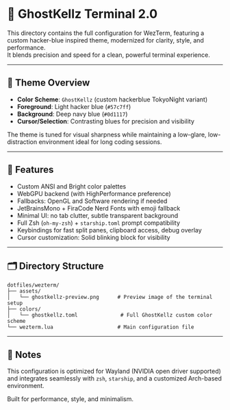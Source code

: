 # 👻 GhostKellz Terminal 2.0

This directory contains the full configuration for WezTerm, featuring a custom hacker-blue inspired theme, modernized for clarity, style, and performance.  
It blends precision and speed for a clean, powerful terminal experience.

---

## 🎨 Theme Overview

- **Color Scheme**: `GhostKellz` (custom hackerblue TokyoNight variant)
- **Foreground**: Light hacker blue (`#57c7ff`)
- **Background**: Deep navy blue (`#0d1117`)
- **Cursor/Selection**: Contrasting blues for precision and visibility

The theme is tuned for visual sharpness while maintaining a low-glare, low-distraction environment ideal for long coding sessions.

---

## 🧐 Features

- Custom ANSI and Bright color palettes
- WebGPU backend (with HighPerformance preference)
- Fallbacks: OpenGL and Software rendering if needed
- JetBrainsMono + FiraCode Nerd Fonts with emoji fallback
- Minimal UI: no tab clutter, subtle transparent background
- Full Zsh (`oh-my-zsh`) + `starship.toml` prompt compatibility
- Keybindings for fast split panes, clipboard access, debug overlay
- Cursor customization: Solid blinking block for visibility

---

## 🗂️ Directory Structure

```
dotfiles/wezterm/
├── assets/
│   └── ghostkellz-preview.png      # Preview image of the terminal setup
├── colors/
│   └── ghostkellz.toml              # Full GhostKellz custom color scheme
└── wezterm.lua                     # Main configuration file
```

---

## 💬 Notes

This configuration is optimized for Wayland (NVIDIA open driver supported) and integrates seamlessly with `zsh`, `starship`, and a customized Arch-based environment.

Built for performance, style, and minimalism.

```

